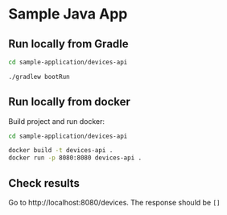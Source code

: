# Sample Java App

## Run locally from Gradle

```bash
cd sample-application/devices-api

./gradlew bootRun
```

## Run locally from docker

Build project and run docker:

```bash
cd sample-application/devices-api

docker build -t devices-api .
docker run -p 8080:8080 devices-api .
```

## Check results

Go to http://localhost:8080/devices. The response should be `[]`